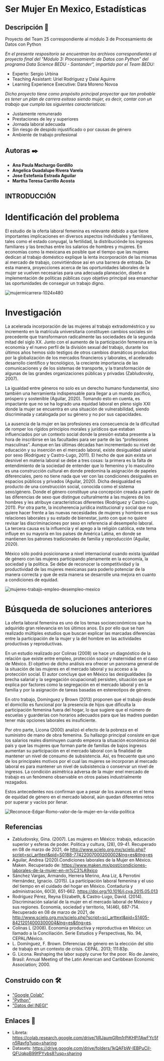 # **Ser Mujer En Mexico, Estadísticas**

## Descripción 🔖
Proyecto del Team 25 correspondiente al módulo 3 de Procesamiento de Datos con Python

_En el presente respositorio se encuentran los archivos correspondientes al proyecto final del "Módulo 3: Procesamiento de Datos con Python" del programa Data Science BEDU - Santander", impartido por el Team BEDU:_
 * Experto: Sergio Urbina
 * Teaching Assistant: Uriel Rodríguez y Dalai Aguirre
 * Learning Experience Executive: Dara Moreno Novoa

_Dicho proyecto tiene como propósito principal proyectar que tan probable es tener un plan de carrera exitoso siendo mujer, es decir, contar con un trabajo que cumpla las siguientes características:_
 - Justamente remunerado
 - Prestaciones de ley y superiores
 - Jornada laboral adecuada
 - Sin riesgo de despido injustificado o por causas de género 
 - Ambiente de trabajo profesional


## Autoras ✒️

 * **Ana Paula Machargo Gordillo**
 * **Angelica Guadalupe Rivera Varela**
 * **Jose Estefania Estrada Aguilar**
 * **Martha Teresa Carrillo Acosta**
 
## INTRODUCCIÓN

# Identificación del problema

El estudio de la oferta laboral femenina es relevante debido a que tiene importantes implicaciones en diversos aspectos individuales y familiares, tales como el estado conyugal, la fertilidad, la distribuciónde los ingresos familiares y las brechas entre los salarios de hombres y mujeres. En economías como la mexicana es posible que el tiempo que las mujeres dedican al trabajo doméstico explique la lenta incorporación de las mismas al mercado de trabajo, convirtiéndose así en una barrera de entrada. De esta manera, proyecciones acerca de las oportunidades laborales de la mujer se vuelven necesarias para una adecuada planeación, diseño e implementación de políticas públicas cuyo objetivo principal sea ensanchar las oportunidades de conseguir un trabajo digno. 

![mujermicarrera-1024x480](https://user-images.githubusercontent.com/55909069/110390353-7af8b200-802b-11eb-93af-1b160e2e6bb2.png)

# Investigación

La acelerada incorporación de las mujeres al trabajo extradoméstrico y su incremento en la matrícula universitaria constituyen cambios sociales sin precedente que transformaron radicalmente las sociedades de la segunda mitad del siglo XX. Junto con el aumento de la participación femenina en la economía y el nuevo perfil de la división sexual del trabajo, durante los últimos años hemos sido testigos de otros cambios dramáticos producidos por la globalización de los mercados financieros y laborales, el acelerado desarrollo científico y tecnológico, la creciente importancia de las comunicaciones y de los sistemas de transporte, y la transformación de algunas de las grandes organizaciones públicas y privadas (Zabludovsky, 2007). 

La igualdad entre géneros no solo es un derecho humano fundamental, sino también una herramienta indispensable para llegar a un mundo pacífico, próspero y sostenible (Aguilar, 2020). Tomando esto en cuenta, es impactante que no se ha logrado una equidad laboral en pleno siglo XXI donde la mujer se encuentra en una situación de vulnerabilidad, siendo discriminada y catalogada por su género y no por sus capacidades. 

La ausencia de la mujer en las profesiones era consecuencia de la dificultad de romper los rígidos principios morales y jurídicos que estaban influenciados por un contexto social donde la presión estaba presente a la hora de inscribirse en las facultades para ser parte de las “profesiones masculinas”. Aunque en las últimas décadas han incrementado su nivel de educación y su inserción en el mercado laboral, existe desigualdad salarial por sexo (Rodríguez y Castro-Lugo, 2011). El hecho de que aún exista un desnivel en materia laboral se debe a tres cosas: la primera es la falta de entendimiento de la sociedad de entender que lo femenino y lo masculino es una construcción cultural en donde predomina la asignación de papeles diferenciales, pero no tiene nada que ver con las condiciones desiguales en espacios públicos y privados (Aguilar, 2020). Dicha desigualdad es producto de una construcción social, conocida como el sistema sexo/género. Donde el género constituye una concepción creada a partir de las diferencias de sexo que distingue culturalmente a las mujeres de los hombres y les atribuye características diferentes (Rodríguez y Castro-Lugo, 2011). Por otra parte, la incoherencia jurídica institucional y social que no quiere hacer frente a las nuevas necesidades de mujeres y hombres en sus relaciones laborales y su estado de bienestar, junto con que no quiere revisar las discriminaciones por sexo en referencia al desempeño laboral. La tercera causa es la influencia y el apego a la religión católica, este tema influye en su mayoría en los países de América Latina, en donde se mantienen los patrones tradicionales de familia y reproducción (Aguilar, 2020).

México sólo podrá posicionarse a nivel internacional cuando exista igualdad de género con las mujeres participando plenamente en la economía, la sociedad y la política. Se debe de reconocer la competitividad y la productividad de las mujeres mexicanas para poderlo potenciar de la manera correcta y que de esta manera se desarrolle una mejora en cuanto a condiciones de equidad.

![mujeres-trabajo-empleo-desempleo-mexico](https://user-images.githubusercontent.com/55909069/110394675-72f04080-8032-11eb-9882-f771c0390297.jpg)


# Búsqueda de soluciones anteriores

La oferta laboral femenina es uno de los temas socioeconómicos que ha adquirido gran relevancia en los últimos anos. Es por ello que se han realizado múltiples estudios que buscan explicar las marcadas diferencias entre la participación de la mujer y la del hombre en las actividades productivas y reproductivas.

En un estudio realizado por Colinas (2008) se hace un diagnóstico de la relación que existe entre empleo, protección social y maternidad en el caso de México. El objetivo de dicho análisis era ofrecer un panorama general de la situación de las mujeres en el mercado laboral y su acceso a la protección social. El autor concluye que en México las desigualdades (la brecha salarial y la segregación ocupacional) persisten, situación que se explica por factores como la segregación en el mercado laboral y en la familia y por la asignación de tareas basadas en estereotipos de género.

En otro trabajo, Domínguez y Brown (2013) proponen que el trabajo desde el domicilio es funcional por la presencia de hijos que dificulta la participación femenina fuera del hogar, lo que sugiere que el número de escuelas y guarderías con horarios adecuados para que las madres puedan tener más opciones laborales es insuficiente.

Por otro parte, Licona (2000) analizó el efecto de la pobreza en el suministro de mano de obra femenina. Su hallazgo principal consiste en que los salarios reales disminuyen cuando empeora la situación económica del país y que las mujeres que forman parte de familias de bajos ingresos aumentan su participación en el mercado laboral con la finalidad de mantener un nivel de consumo de subsistencia. Así, es frecuente que uno de los principales motivos por el cual las mujeres se incorporan al mercado laboral es para mantener un nivel de subsistencia o conservar un nivel de ingresos. La condición asimétrica adversa de la mujer enel mercado de trabajo es un fenómeno observable en otros países industrialmente rezagados. 

Estos antecedentes nos confirman que a pesar de los avances en el tema de equidad de género en el mercado laboral, aún quedan diferentes retos por superar y vacíos por llenar.

![Reconoce-Edgar-Romo-valor-de-la-mujer-en-la-vida-política](https://user-images.githubusercontent.com/55909069/110394738-8b605b00-8032-11eb-9b5f-7faa32485749.jpg)


## Referencias

- Zabludovsky, Gina. (2007). Las mujeres en México: trabajo, educación superior y esferas de poder. Política y cultura, (28), 09-41. Recuperado en 08 de marzo de 2021, de http://www.scielo.org.mx/scielo.php?script=sci_arttext&pid=S0188-77422007000200002&lng=es&tlng=es
- Aguilar, Andrea (2020).Condiciones laborales de la Mujer en México. Maken. Recuperado de: https://www.maken.mx/post/condiciones-laborales-de-la-mujer-en-m%C3%A9xico
- Sánchez Vargas, Armando, Herrera Merino, Ana Liz, & Perrotini Hernández, Ignacio. (2015). La participación laboral femenina y el uso del tiempo en el cuidado del hogar en México. Contaduría y administración, 60(3), 651-662. https://doi.org/10.1016/j.cya.2015.05.013
- Rodríguez Pérez, Reyna Elizabeth, & Castro-Lugo, David. (2014). Discriminación salarial de la mujer en el mercado laboral de México y sus regiones. Economía, sociedad y territorio, 14(46), 687-714. Recuperado en 08 de marzo de 2021, de http://www.scielo.org.mx/scielo.php?script=sci_arttext&pid=S1405-84212014000300004&lng=es&tlng=es.
- Colinas L (2008). Economía productiva y reproductiva en México: un llamado a la Conciliación. Serie Estudios y Perspectivas, No. 94, CEPAL/México. 
- L. Domínguez, F. Brown. Diferencias de género en la elección del sitio de trabajo en un contexto de crisis. CEPAL. 2013; 111:83p.
- G. Licona. Reshaping the labor supply curve for the poor. Río de Janeiro, Brasil: Annual Meeting of the Latin American and Caribbean Economic Association; 2000.

## Construido con 🛠️

* ["Google Colab"](https://colab.research.google.com/)
* ["Python"](https://www.python.org/)
* ["Datos del INEGI"](https://www.inegi.org.mx/datos/)

## Enlaces 🔗
* Libreta: https://colab.research.google.com/drive/1jRJaumGRm1rPiKHPi1AwFYc5fn5Ravfg?usp=sharing
* Datasets: https://drive.google.com/drive/folders/1kQAFbW-IEBPuCiI-QFUqkpB99fPYvbs8?usp=sharing
